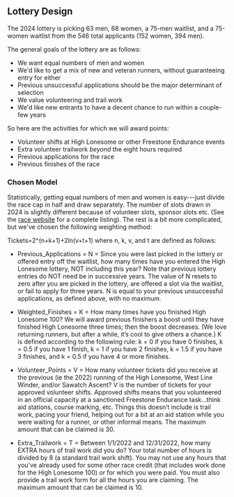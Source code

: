 
## Lottery Design
The 2024 lottery is picking 63 men, 68 women, a 75-men waitlist, and a 75-women waitlist from the 546 total applicants (152 women, 394 men). 

The general goals of the lottery are as follows:

* We want equal numbers of men and women
* We'd like to get a mix of new and veteran runners, without guaranteeing entry for either
* Previous unsuccessful applications should be the major determinant of selection
* We value volunteering and trail work
* We'd like new entrants to have a decent chance to run within a couple-few years

So here are the activities for which we will award points:

* Volunteer shifts at High Lonesome or other Freestone Endurance events
* Extra volunteer trailwork *beyond* the eight hours required
* Previous applications for the race
* Previous finishes of the race


### Chosen Model

Statistically, getting equal numbers of men and women is easy---just divide the race cap in half and draw separately. The number of slots drawn in 2024 is slightly different because of volunteer slots, sponsor slots etc. (See the [race website](https://www.highlonesome100.com/general-registration-info) for a complete listing). The rest is a bit more complicated, but we've chosen the following weighting method: 

Tickets=2^(n+k+1)+2ln(v+t+1) where n, k, v, and t are defined as follows:

* Previous_Applications = N = Since you were last picked in the lottery or offered entry off the waitlist, how many times have you entered the High Lonesome lottery, NOT including this year? Note that previous lottery entries do NOT need be in successive years. The value of N resets to zero after you are picked in the lottery, are offered a slot via the waitlist, or fail to apply for three years. N is equal to your previous unsuccessful applications, as defined above, with no maximum.					


* Weighted_Finishes = K = How many times have you finished High Lonesome 100? We will award previous finishers a boost until they have finished High Lonesome three times; then the boost decreases. (We love returning runners, but after a while, it’s cool to give others a chance.) K is defined according to the following rule: k = 0 if you have 0 finishes, k = 0.5 if you have 1 finish, k = 1 if you have 2 finishes, k = 1.5 if you have 3 finishes, and k = 0.5 if you have 4 or more finishes.				

* Volunteer_Points = V = How many volunteer tickets did you receive at the previous (ie the 2022) running of the High Lonesome, West Line Winder, and/or Sawatch Ascent? V is the number of tickets for your approved volunteer shifts. Approved shifts means that you volunteered in an official capacity at a sanctioned Freestone Endurance task…think aid stations, course marking, etc. Things this doesn’t include is trail work, pacing your friend, helping out for a bit at an aid station while you were waiting for a runner, or other informal means. The maximum amount that can be claimed is 30.				

* Extra_Trailwork = T = Between 1/1/2022 and 12/31/2022, how many EXTRA hours of trail work did you do? Your total number of hours is divided by 8 (a standard trail work shift). You may not use any hours that you've already used for some other race credit (that includes work done for the High Lonesome 100) or for which you were paid. You must also provide a trail work form for all the hours you are claiming. The maximum amount that can be claimed is 10.	